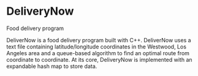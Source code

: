 # DeliveryNow

Food delivery program

DeliverNow is a food delivery program built with C++. DeliverNow uses a text file containing latitude/longitude coordinates in the Westwood, Los Angeles area and a queue-based algorithm to find an optimal route from coordinate to coordinate. At its core, DeliveryNow is implemented with an expandable hash map to store data.
